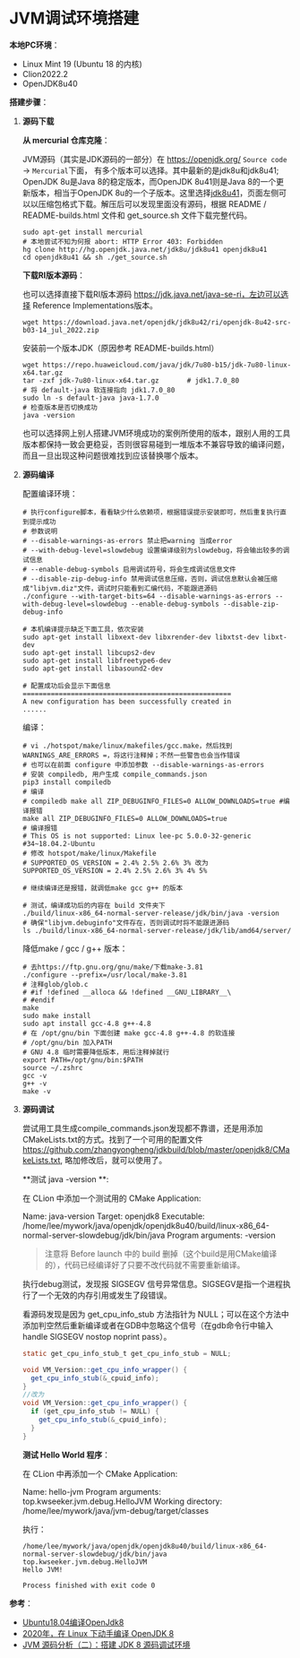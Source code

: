 # JVM调试环境搭建

**本地PC环境**：

+ Linux Mint 19 (Ubuntu 18 的内核)
+ Clion2022.2
+ OpenJDK8u40

**搭建步骤**：

1. **源码下载**

   **从 mercurial 仓库克隆**：

   JVM源码（其实是JDK源码的一部分）在 https://openjdk.org/  `Source code` -> `Mercurial`下面， 有多个版本可以选择。其中最新的是jdk8u和jdk8u41; OpenJDK 8u是Java 8的稳定版本，而OpenJDK 8u41则是Java 8的一个更新版本，相当于OpenJDK 8u的一个子版本。这里选择[jdk8u41](https://hg.openjdk.org/jdk8u/jdk8u41)，页面左侧可以以压缩包格式下载。解压后可以发现里面没有源码，根据 README / README-builds.html 文件和 get_source.sh 文件下载完整代码。

   ```shell
   sudo apt-get install mercurial
   # 本地尝试不知为何报 abort: HTTP Error 403: Forbidden
   hg clone http://hg.openjdk.java.net/jdk8u/jdk8u41 openjdk8u41
   cd openjdk8u41 && sh ./get_source.sh
   ```

   **下载RI版本源码**：

   也可以选择直接下载RI版本源码 https://jdk.java.net/java-se-ri，左边可以选择 Reference Implementations版本。

   ```shell
   wget https://download.java.net/openjdk/jdk8u42/ri/openjdk-8u42-src-b03-14_jul_2022.zip
   ```

   安装前一个版本JDK（原因参考 README-builds.html）

   ```shell
   wget https://repo.huaweicloud.com/java/jdk/7u80-b15/jdk-7u80-linux-x64.tar.gz
   tar -zxf jdk-7u80-linux-x64.tar.gz		# jdk1.7.0_80
   # 将 default-java 软连接指向 jdk1.7.0_80
   sudo ln -s default-java java-1.7.0
   # 检查版本是否切换成功
   java -version
   ```

   也可以选择网上别人搭建JVM环境成功的案例所使用的版本，跟别人用的工具版本都保持一致会更稳妥，否则很容易碰到一堆版本不兼容导致的编译问题，而且一旦出现这种问题很难找到应该替换哪个版本。

2. **源码编译**

   配置编译环境：

   ```shell
   # 执行configure脚本，看看缺少什么依赖项，根据错误提示安装即可，然后重复执行直到提示成功
   # 参数说明
   # --disable-warnings-as-errors 禁止把warning 当成error
   # --with-debug-level=slowdebug 设置编译级别为slowdebug，将会输出较多的调试信息
   # --enable-debug-symbols 启用调试符号，将会生成调试信息文件
   # --disable-zip-debug-info 禁用调试信息压缩，否则，调试信息默认会被压缩成"libjvm.diz"文件，调试时只能看到汇编代码，不能跟进源码
   ./configure --with-target-bits=64 --disable-warnings-as-errors --with-debug-level=slowdebug --enable-debug-symbols --disable-zip-debug-info
   
   # 本机编译提示缺乏下面工具，依次安装
   sudo apt-get install libxext-dev libxrender-dev libxtst-dev libxt-dev
   sudo apt-get install libcups2-dev
   sudo apt-get install libfreetype6-dev
   sudo apt-get install libasound2-dev
   
   # 配置成功后会显示下面信息
   ====================================================
   A new configuration has been successfully created in
   ......
   ```

   编译：

   ```shell
   # vi ./hotspot/make/linux/makefiles/gcc.make，然后找到 WARNINGS_ARE_ERRORS =，将这行注释掉；不然一些警告也会当作错误
   # 也可以在前面 configure 中添加参数 --disable-warnings-as-errors
   # 安装 compiledb, 用户生成 compile_commands.json
   pip3 install compiledb
   # 编译
   # compiledb make all ZIP_DEBUGINFO_FILES=0 ALLOW_DOWNLOADS=true #编译报错
   make all ZIP_DEBUGINFO_FILES=0 ALLOW_DOWNLOADS=true
   # 编译报错
   # This OS is not supported: Linux lee-pc 5.0.0-32-generic #34~18.04.2-Ubuntu
   # 修改 hotspot/make/linux/Makefile
   # SUPPORTED_OS_VERSION = 2.4% 2.5% 2.6% 3% 改为
   SUPPORTED_OS_VERSION = 2.4% 2.5% 2.6% 3% 4% 5%
   
   # 继续编译还是报错，就调低make gcc g++ 的版本
   
   # 测试，编译成功后的内容在 build 文件夹下
   ./build/linux-x86_64-normal-server-release/jdk/bin/java -version
   # 确保"libjvm.debuginfo"文件存在，否则调试时将不能跟进源码
   ls ./build/linux-x86_64-normal-server-release/jdk/lib/amd64/server/
   ```

   降低make / gcc / g++ 版本：

   ```shell
   # 去https://ftp.gnu.org/gnu/make/下载make-3.81
   ./configure --prefix=/usr/local/make-3.81
   # 注释glob/glob.c　
   # #if !defined __alloca && !defined __GNU_LIBRARY__\
   # #endif
   make 
   sudo make install
   sudo apt install gcc-4.8 g++-4.8
   # 在 /opt/gnu/bin 下面创建 make gcc-4.8 g++-4.8 的软连接
   # /opt/gnu/bin 加入PATH
   # GNU 4.8 临时需要降低版本，用后注释掉就行
   export PATH=/opt/gnu/bin:$PATH
   source ~/.zshrc
   gcc -v
   g++ -v
   make -v
   ```

3. **源码调试**

   尝试用工具生成compile_commands.json发现都不靠谱，还是用添加CMakeLists.txt的方式。找到了一个可用的配置文件 https://github.com/zhangyongheng/jdkbuild/blob/master/openjdk8/CMakeLists.txt, 略加修改后，就可以使用了。
   
   **测试 java -version **:
   
   在 CLion 中添加一个测试用的 CMake Application:
   
   Name: java-version
   Target: openjdk8
   Executable: /home/lee/mywork/java/openjdk/openjdk8u40/build/linux-x86_64-normal-server-slowdebug/jdk/bin/java
   Program arguments: -version
   
   > 注意将 Before launch 中的 build 删掉（这个build是用CMake编译的），代码已经编译好了只要不改代码就不需要重新编译。
   
   执行debug测试，发现报 SIGSEGV 信号异常信息。SIGSEGV是指一个进程执行了一个无效的内存引用或发生了段错误。
   
   看源码发现是因为 get_cpu_info_stub 方法指针为 NULL；可以在这个方法中添加判空然后重新编译或者在GDB中忽略这个信号（在gdb命令行中输入 handle SIGSEGV nostop noprint pass）。
   
   ```java
   static get_cpu_info_stub_t get_cpu_info_stub = NULL;
   
   void VM_Version::get_cpu_info_wrapper() {
     get_cpu_info_stub(&_cpuid_info);
   }
   //改为
   void VM_Version::get_cpu_info_wrapper() {
     if (get_cpu_info_stub != NULL) {
       get_cpu_info_stub(&_cpuid_info);
     }
   }
   ```
   
   **测试 Hello  World 程序**：
   
   在 CLion 中再添加一个 CMake Application:
   
   Name: hello-jvm
   Program arguments: top.kwseeker.jvm.debug.HelloJVM
   Working directory: /home/lee/mywork/java/jvm-debug/target/classes
   
   执行：
   
   ```
   /home/lee/mywork/java/openjdk/openjdk8u40/build/linux-x86_64-normal-server-slowdebug/jdk/bin/java top.kwseeker.jvm.debug.HelloJVM
   Hello JVM!
   
   Process finished with exit code 0
   ```
   
   

**参考**：

+ [Ubuntu18.04编译OpenJdk8](https://blog.csdn.net/dghgfhk/article/details/103356051)
+ [2020年，在 Linux 下动手编译 OpenJDK 8](https://risehere.net/posts/building-openjdk/)
+ [JVM 源码分析（二）：搭建 JDK 8 源码调试环境](https://www.cnblogs.com/yonghengzh/p/14266121.html) 

